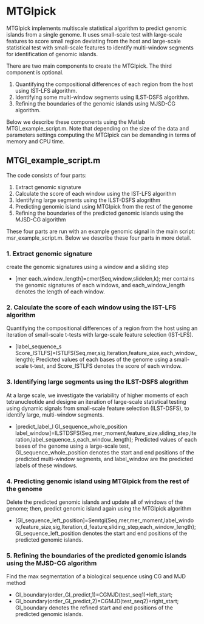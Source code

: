 MTGIpick
===
MTGIpick implements multiscale statistical algorithm to predict genomic islands from a single genome. It uses small-scale test with large-scale features to score small region deviating from the host and large-scale statistical test with small-scale features to identify multi-window segments for identification of genomic islands.

There are two main components to create the MTGIpick. The third component is optional.
1. Quantifying the compositional differences of each region from the host using IST-LFS algorithm. 
2. Identifying some multi-window segments using ILST-DSFS algorithm.
3. Refining the boundaries of  the genomic islands using MJSD-CG algorithm.

Below we describe these components using the Matlab MTGI_example_script.m. Note that depending on the size of the data and parameters settings computing the MTGIpick can be demanding in terms of memory and CPU time.


## MTGI_example_script.m

The code consists of four parts:

1. Extract genomic signature
2. Calculate the score of each window using the IST-LFS algorithm
3. Identifying large segments using the ILST-DSFS alogrithm
4. Predicting genomic island using MTGIpick from the rest of the genome
5. Refining the boundaries of the predicted genomic islands using the MJSD-CG algorithm

These four parts are run with an example genomic signal in the main script: msr_example_script.m.
Below we describe these four parts in more detail.


### 1. Extract genomic signature
create the genomic signatures using a window and a sliding step
- [mer each_window_length]=cmer(Seq,window,slidelen,k);
mer contains the genomic signatures of each windows, and each_window_length denotes the length of each window.

### 2. Calculate the score of each window using the IST-LFS algorithm
Quantifying the compositional differences of a region from the host using an iteration of small-scale t-tests with large-scale feature selection (IST-LFS). 
- [label_sequence_s Score_ISTLFS]=ISTLFS(Seq,mer,sig,Iteration,feature_size,each_window_length);
Predicted values of each bases of the genome using a small-scale t-test, and Score_ISTLFS denotes the score of each window.

### 3. Identifying large segments using the ILST-DSFS alogrithm
At a large scale, we investigate the variability of higher moments of each tetranucleotide and designe an iteration of large-scale statistical testing using dynamic signals from small-scale feature selection (ILST-DSFS), to identify large, multi-window segments.
- [predict_label_l GI_sequence_whole_position label_window]=ILSTDSFS(Seq,mer_moment,feature_size,sliding_step,Iteration,label_sequence_s,each_window_length);
Predicted values of each bases of the genome using a large-scale test, GI_sequence_whole_position denotes the start and end positions of the predicted multi-window segments, and label_window are the predicted labels of these windows. 

### 4. Predicting genomic island using MTGIpick from the rest of the genome
Delete the predicted genomic islands and update all of windows of the genome; then, predict genomic island again using the MTGIpick algorithm
- [GI_sequence_left_position]=Semtgi(Seq,mer,mer_moment,label_window,feature_size,sig,Iteration,d_feature,sliding_step,each_window_length);
GI_sequence_left_position denotes the start and end positions of the predicted genomic islands.

### 5. Refining the boundaries of the predicted genomic islands using the MJSD-CG algorithm
Find the max segmentation of a biological sequence using CG and MJD method
- GI_boundary(order_GI_predict,1)=CGMJD(test_seq1)+left_start;
- GI_boundary(order_GI_predict,2)=CGMJD(test_seq2)+right_start;
GI_boundary denotes the refined start and end positions of the predicted genomic islands.



